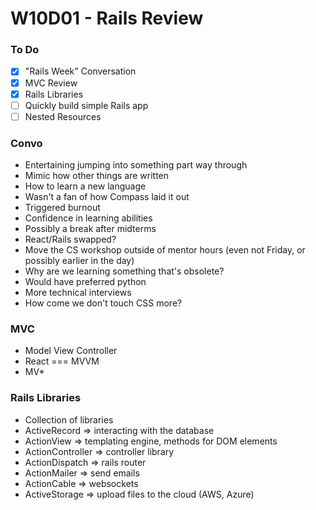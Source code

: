 # W10D01 - Rails Review

### To Do
- [x] "Rails Week" Conversation
- [x] MVC Review
- [x] Rails Libraries
- [ ] Quickly build simple Rails app
- [ ] Nested Resources

### Convo
* Entertaining jumping into something part way through
* Mimic how other things are written
* How to learn a new language
* Wasn't a fan of how Compass laid it out
* Triggered burnout
* Confidence in learning abilities
* Possibly a break after midterms
* React/Rails swapped?
* Move the CS workshop outside of mentor hours (even not Friday, or possibly earlier in the day)
* Why are we learning something that's obsolete?
* Would have preferred python
* More technical interviews
* How come we don't touch CSS more?

### MVC
* Model View Controller
* React === MVVM
* MV*

### Rails Libraries
* Collection of libraries
* ActiveRecord => interacting with the database
* ActionView => templating engine, methods for DOM elements
* ActionController => controller library
* ActionDispatch => rails router
* ActionMailer => send emails
* ActionCable => websockets
* ActiveStorage => upload files to the cloud (AWS, Azure)









#
